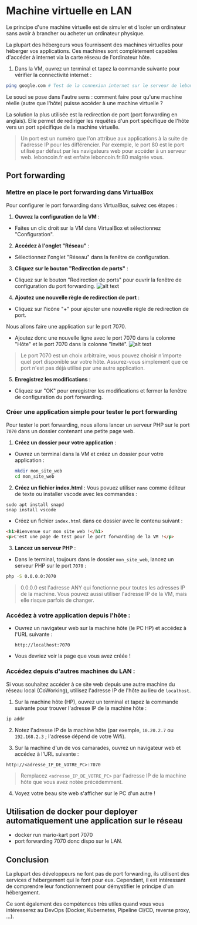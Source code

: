 # Machine virtuelle en LAN

Le principe d'une machine virtuelle est de simuler et d'isoler un ordinateur sans avoir à brancher ou acheter un ordinateur physique.

La plupart des hébergeurs vous fournissent des machines virtuelles pour héberger vos applications. Ces machines sont complètement capables d'accéder à internet via la carte réseau de l'ordinateur hôte.

1. Dans la VM, ouvrez un terminal et tapez la commande suivante pour vérifier la connectivité internet :
```bash
ping google.com # Test de la connexion internet sur le serveur de leboncoin
``` 

Le souci se pose dans l'autre sens : comment faire pour qu'une machine réelle (autre que l'hôte) puisse accéder à une machine virtuelle ?

La solution la plus utilisée est la redirection de port (port forwarding en anglais). Elle permet de rediriger les requêtes d'un port spécifique de l'hôte vers un port spécifique de la machine virtuelle.

> Un port est un numéro que l'on attribue aux applications à la suite de l'adresse IP pour les différencier. Par exemple, le port 80 est le port utilisé par défaut par les navigateurs web pour accéder à un serveur web.
> leboncoin.fr est enfaite leboncoin.fr:80 malgrée vous.

## Port forwarding

### Mettre en place le port forwarding dans VirtualBox
Pour configurer le port forwarding dans VirtualBox, suivez ces étapes :
1. **Ouvrez la configuration de la VM** :
  - Faites un clic droit sur la VM dans VirtualBox et sélectionnez "Configuration".
2. **Accédez à l'onglet "Réseau"** :
  - Sélectionnez l'onglet "Réseau" dans la fenêtre de configuration.
3. **Cliquez sur le bouton "Redirection de ports"** :
  - Cliquez sur le bouton "Redirection de ports" pour ouvrir la fenêtre de configuration du port forwarding.
  ![alt text](image-7.png)
4. **Ajoutez une nouvelle règle de redirection de port** :
  - Cliquez sur l'icône "+" pour ajouter une nouvelle règle de redirection de port.
  
  Nous allons faire une application sur le port 7070.

  - Ajoutez donc une nouvelle ligne avec le port 7070 dans la colonne "Hôte" et le port 7070 dans la colonne "Invité".
  ![alt text](image-8.png)

> Le port 7070 est un choix arbitraire, vous pouvez choisir n'importe quel port disponible sur votre hôte. Assurez-vous simplement que ce port n'est pas déjà utilisé par une autre application.

5. **Enregistrez les modifications** :
  - Cliquez sur "OK" pour enregistrer les modifications et fermer la fenêtre de configuration du port forwarding.

### Créer une application simple pour tester le port forwarding
Pour tester le port forwarding, nous allons lancer un serveur PHP sur le port `7070` dans un dossier contenant une petite page web.

1. **Créez un dossier pour votre application** :
  - Ouvrez un terminal dans la VM et créez un dossier pour votre application :
    ```bash
    mkdir mon_site_web
    cd mon_site_web
    ```
2. **Créez un fichier index.html** :
  Vous povuez utiliser `nano` comme éditeur de texte ou installer vscode avec les commandes :
  ``` 
  sudo apt install snapd
  snap install vscode
  ``` 
  - Créez un fichier `index.html` dans ce dossier avec le contenu suivant :

  ```html
  <h1>Bienvenue sur mon site web !</h1>
  <p>C'est une page de test pour le port forwarding de la VM !</p>
  ```

3. **Lancez un serveur PHP** :
  - Dans le terminal, toujours dans le dossier `mon_site_web`, lancez un serveur PHP sur le port `7070` :
   ```bash
   php -S 0.0.0.0:7070
   ```

> 0.0.0.0 est l'adresse ANY qui fonctionne pour toutes les adresses IP de la machine. Vous pouvez aussi utiliser l'adresse IP de la VM, mais elle risque parfois de changer.

### **Accédez à votre application depuis l'hôte** :
  - Ouvrez un navigateur web sur la machine hôte (le PC HP) et accédez à l'URL suivante :
    ```
    http://localhost:7070
    ```
  - Vous devriez voir la page que vous avez créée !

### **Accédez depuis d'autres machines du LAN** :
Si vous souhaitez accéder à ce site web depuis une autre machine du réseau local (CoWorking), utilisez l'adresse IP de l'hôte au lieu de `localhost`.

1. Sur la machine hôte (HP), ouvrez un terminal et tapez la commande suivante pour trouver l'adresse IP de la machine hôte :
```bash
ip addr
```
2. Notez l'adresse IP de la machine hôte (par exemple, `10.20.2.7` ou `192.168.2.3` ; l'adresse dépend de votre Wifi).

3. Sur la machine d'un de vos camarades, ouvrez un navigateur web et accédez à l'URL suivante :
```
http://<adresse_IP_DE_VOTRE_PC>:7070
```
> Remplacez `<adresse_IP_DE_VOTRE_PC>` par l'adresse IP de la machine hôte que vous avez notée précédemment.

4. Voyez votre beau site web s'afficher sur le PC d'un autre !

## Utilisation de docker pour deployer automatiquement une application sur le réseau

- docker run mario-kart port 7070
- port forwarding 7070 donc dispo sur le LAN.

## Conclusion
La plupart des développeurs ne font pas de port forwarding, ils utilisent des services d'hébergement qui le font pour eux. Cependant, il est intéressant de comprendre leur fonctionnement pour démystifier le principe d'un hébergement.

Ce sont également des compétences très utiles quand vous vous intéresserez au DevOps (Docker, Kubernetes, Pipeline CI/CD, reverse proxy, ...).

<!-- 
## Effectuer un Ping 

### D'un hôte à un autre dans le même LAN
Un hôte est un ordinateur présent dans un réseau. Je peux savoir si deux ordinateurs sont présents dans le même réseau si je ping l'adresse IP de l'un depuis un terminal dans l'autre.

Pour tester la connectivité entre deux hôtes dans le même LAN, suivez ces étapes :

1. **Obtenez les adresses IP des deux hôtes** :
  - Sur chaque hôte, ouvrez un terminal.
  - Tapez la commande suivante pour trouver l'adresse IPv4 :
    ```bash
    ip addr  # Pour Linux
    ```
    ```powershell
    ipconfig  # Pour Windows
    ```
  - Notez les adresses IP des deux hôtes.

2. **Effectuez le ping** :
  - Sur l'hôte A, ouvrez un terminal et tapez :
    ```bash
    ping <adresse_IP_hôte_B> # ex : ping 192.168.1.102 
    ```
  - Remplacez `<adresse_IP_hôte_B>` par l'adresse IP de l'hôte B. 

Vous devriez voir des paquets de données s'afficher au fur et à mesure ainsi que le délai de transmission en millisecondes.

### **Configurez les VM** :
Pour qu'une VM puisse accéder à une autre machine (VM ou non) il faut que les deux machines soient considérées comme dans le même réseau. VirtualBox offre des configurations pour chaque cas de figure.

- ***Ouvrez la configuration d'une VM dans VirtualBox (clic droit -> Configuration)***
- Dans Réseau -> mode d'accès réseau, je peux dérouler une liste des différents modes d'accès réseau.

![alt text](image.png)

*Par exemple, si je veux faire une requête VM vers VM*, les modes correspondants sont donc tous les modes sauf NAT (le mode par défaut).

Si je veux que la connexion se fasse entre une VM et un Host, j'utilise le Bridged, le NAT, le réseau NAT ou le Réseau privé hôte.

Certains réseaux sont plus simples à mettre en place que d'autres, par exemple le mode réseau interne nécessite de définir statiquement les adresses IP.

***Notez tout de même que le mode Bridged fonctionne dans tous les cas***

1. **Réglez le mode d'accès réseau des deux VMs sur *Bridged*** pour permettre la communication inter-VMs.
2. **Obtenez les adresses IP des VM** :
  - Connectez-vous à chaque machine et ouvrez un terminal.
  - Tapez la commande suivante pour trouver l'adresse IP :
    ```bash
    ip a  # Pour Linux
    ipconfig  # Pour Windows
    ```
  - Notez les adresses IP des deux VMs (pas celle qui commence par 127)

3. **Effectuez le ping** :
  - Sur la VM A, ouvrez un terminal et tapez :
    ```bash
    ping <adresse_IP_VM_B>
    ```
  - Remplacez `<adresse_IP_VM_B>` par l'adresse IP de la VM B. 
  - Vous devriez voir des réponses si les deux VM sont dans le même réseau et que la connectivité est correcte.

## Activité - Connexion VM vers une autre machine du LAN -->
<!-- ### Lisez-moi !
Les commandes à connaître :
```bash
ip addr # permet de récupérer l'adresse IP d'une machine
ipconfig # Pour Windows
ping <adresse_ip> # permet de ping une adresse IP
```

Le tableau suivant définit les modes possibles pour des connexions de VM en fonction du besoin. Ces modes sont paramétrables après un clic droit sur une VM : *Configuration>Réseau>mode d'accès réseau*.

**Le mode d'accès recommandé est le `Bridged` (accès par pont en FR) mais il ne fonctionne pas pour une connexion sans fil**.

Il permet à la VM de se comporter comme un hôte normal sur le réseau local. Cependant, selon vos besoins, vous pouvez choisir d'autres modes.

*Table 6.1 de la documentation https://www.virtualbox.org/manual/ch06.html*
![alt text](image.png)


**Attention !** Pour certains modes de connexion, il est nécessaire de créer un réseau virtuel. Pour ouvrir le panneau de création des réseaux virtuels, faites : ***Ctrl+H*** dans VirtualBox. -->
